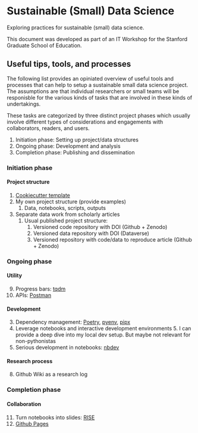 # Sustainable (Small) Data Science

Exploring practices for sustainable (small) data science.

This document was developed as part of an IT Workshop for the Stanford Graduate School of Education.

## Useful tips, tools, and processes

The following list provides an opiniated overview of useful tools and processes that can help to setup a sustainable small data science project. The assumptions are that individual researchers or small teams will be responisble for the various kinds of tasks that are involved in these kinds of undertakings.

These tasks are categorized by three distinct project phases which usually involve different types of considerations and engagements with collaborators, readers, and users. 

1. Initiation phase: Setting up project/data structures
2. Ongoing phase: Development and analysis
3. Completion phase: Publishing and dissemination

### Initiation phase

#### Project structure

1. [Cookiecutter template](https://drivendata.github.io/cookiecutter-data-science/)
2. My own project structure (provide examples)
    1. Data, notebooks, scripts, outputs
3. Separate data work from scholarly articles
    1. Usual published project structure:
        1. Versioned code repository with DOI (Github + Zenodo)
        1. Versioned data repository with DOI (Dataverse)
        1. Versioned repository with code/data to reproduce article (Github + Zenodo)

### Ongoing phase

#### Utility

9. Progress bars: [tqdm](https://tqdm.github.io/)
10. APIs: [Postman](https://www.postman.com/)

#### Development

3. Dependency management: [Poetry](https://python-poetry.org/), [pyenv](https://github.com/pyenv/pyenv), [pipx](https://github.com/pypa/pipx)
6. Leverage notebooks and interactive development environments
    5. I can provide a deep dive into my local dev setup. But maybe not relevant for non-pythonistas
7. Serious development in notebooks: [nbdev](https://nbdev.fast.ai/)

#### Research process

8. Github Wiki as a research log

### Completion phase

#### Collaboration

11. Turn notebooks into slides: [RISE](https://rise.readthedocs.io/en/stable/)
12. [Github Pages](https://pages.github.com/)